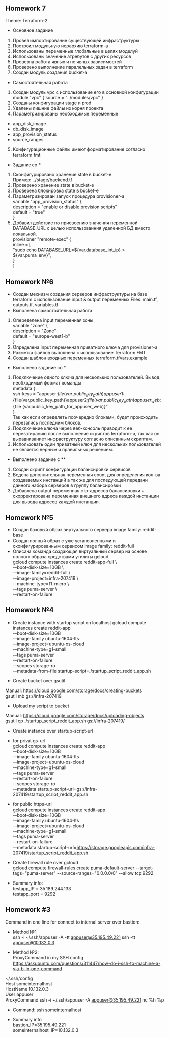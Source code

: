 ## Homework 7

Theme: Terraform-2

* Основное задание
1. Провел импортирование существующей инфраструктуры
2. Построил модульную иерархию terraform-а
3. Использованы переменные глобальные в целях моделуй
4. Использованы значение атребутов с других ресурсов
5. Проверна работа явных и не явных зависимостей
6. Проверено выполнение паралельных задач в terraform
7. Создан модуль создания bucket-а

* Самостоятельная работа
1. Создан модуль vpс с использование его в основной конфигурации  
    module "vpc" {
      source        = "../modules/vpc"
    }
2. Созданы конфигурации stage и prod
3. Удалены лишние файлы из корня проекта
4. Параметризированы необходимые переменные  
 - app_disk_image  
 - db_disk_image  
 - app_provision_status  
 - source_ranges  
5. Конфигурационные файлы имеют форматирование согласно terraform fmt

* Задание со *
1. Сконфигурировано хранение state в bucket-е  
Пример: ../stage/backend.tf
2. Проверено хранение state в bucket-е
3. Проверена блокировка state в bucket-е
4. Параметризирован запуск процедура provisioner-а  
    variable "app_provision_status" {  
      description = "enable or disable provision scripts"  
      default     = "true"  
    }  
5. Добавил действие по присвоению значения переменной DATABASE_URL с целью использованния удаленной БД вместо локальной.  
    provisioner "remote-exec" {  
      inline = [  
        "sudo echo DATABASE_URL=${var.database_int_ip} > ${var.puma_env}",  
    }  
      ]  

## Homework №6

* Создан мехнизм создания серверов инфраструктуры на базе terraform с использование input & output переменных
Files: main.tf, outputs.tf, variables.tf
* Выполнена самостоятельная работа
1. Опеределена input переменная зоны  
variable "zone" {  
  description = "Zone"  
  default     = "europe-west1-b"  
}  
2. Определена input переменная приватного ключа для provisioner-а
3. Разметка файлов выполнена с использование Terraform FMT
4. Создан шаблон входных переменных terraform.tfvars.example
* Выполнено задание со *
1. Подключение одного ключа для нескольких пользователей.
Вывод: необходимый формат команды  
metadata {  
    ssh-keys = "appuser:${file(var.public_key_path)}appuser1:${file(var.public_key_path)}appuser2:${file(var.public_key_path)}appuser_web:${file  (var.public_key_path_for_appuser_web)}"  
  }  
Так как если определеть поочередно блоками, будет происходить перезапись последним блоков.
2. Подключение ключа через веб-консоль приводит к ее перезатиранию после выполнение скриптов terraform-а, так как он выравниваниет инфраструктуру согласно описанным скриптам.
3. Использовать один приватный ключ для нескольких пользователей не является верным и правильных решением.
* Выполнено задание с **
1. Создан скрипт конфигурации балансировки сервисов
2. Ведена дополнительная переменная count для определения кол-ва создаваемых инстанций а так же для последующей передачи данного набора серверов в группу балансировки
3. Добавлена output переменная с ip-адресов балансировки + скорректирована переменная внешнего адреса каждой инстанции для вывода адресов каждой инстанции.

## Homework №5

* Создан базовый образ виртуального сервера
image family: reddit-base  
* Создан полный образ с уже установленными и сконфигурированным сервисом
image family: reddit-full  
* Описана команда создающая виртуальный сервер на основе полного образа средствами утилиты gcloud  
gcloud compute instances create reddit-app-full \  
--boot-disk-size=10GB \  
--image-family=reddit-full \  
--image-project=infra-207419 \  
--machine-type=f1-micro \  
--tags puma-server \  
--restart-on-failure  

##  Homework №4

* Create instance with startup script on localhost
gcloud compute instances create reddit-app\
  --boot-disk-size=10GB \
  --image-family ubuntu-1604-lts \
  --image-project=ubuntu-os-cloud \
  --machine-type=g1-small \
  --tags puma-server \
  --restart-on-failure \
  --scopes storage-ro \
  --metadata-from-file startup-script=./startup_script_reddit_app.sh

* Create bucket over gsutil

Manual: https://cloud.google.com/storage/docs/creating-buckets  
gsutil mb gs://infra-207419

* Upload my script to bucket

Manual: https://cloud.google.com/storage/docs/uploading-objects  
gsutil cp ./startup_script_reddit_app.sh gs://infra-207419/  

* Create instance over startup-script-url  

* for privat gs-url  
gcloud compute instances create reddit-app\
  --boot-disk-size=10GB \
  --image-family ubuntu-1604-lts \
  --image-project=ubuntu-os-cloud \
  --machine-type=g1-small \
  --tags puma-server \
  --restart-on-failure \
  --scopes storage-ro \
  --metadata startup-script-url=gs://infra-207419/startup_script_reddit_app.sh

* for public https-url  
gcloud compute instances create reddit-app\
  --boot-disk-size=10GB \
  --image-family ubuntu-1604-lts \
  --image-project=ubuntu-os-cloud \
  --machine-type=g1-small \
  --tags puma-server \
  --restart-on-failure \
  --metadata startup-script-url=https://storage.googleapis.com/infra-207419/startup_script_reddit_app.sh

* Create firewall rule over gcloud  
gcloud compute firewall-rules create puma-default-server --target-tags="puma-server" --source-ranges="0.0.0.0/0" --allow tcp:9292

* Summary info:  
testapp_IP = 35.189.244.133  
testapp_port = 9292

## Homework #3

Command in one line for connect to internal server over bastion:  
* Method №1  
ssh -i ~/.ssh/appuser -A -tt appuser@35.195.49.221 ssh -tt appuser@10.132.0.3  

* Method №2:  
ProxyCommand in my SSH config  
https://askubuntu.com/questions/311447/how-do-i-ssh-to-machine-a-via-b-in-one-command  

~/.ssh/config  
Host someinternalhost  
HostName 10.132.0.3  
User appuser  
ProxyCommand ssh -i ~/.ssh/appuser -A appuser@35.195.49.221  nc %h %p  

* Command: ssh someinternalhost  

* Summary info  
bastion_IP=35.195.49.221  
someinternalhost_IP=10.132.0.3  
